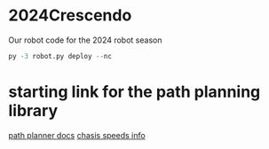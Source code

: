 # 2024Crescendo
Our robot code for the 2024 robot season


```py
py -3 robot.py deploy --nc
```

# starting link for the path planning library
[path planner docs](https://pathplanner.dev/pplib-getting-started.html#install-pathplannerlib)
[chasis speeds info](https://docs.wpilib.org/en/stable/docs/software/kinematics-and-odometry/intro-and-chassis-speeds.html)
